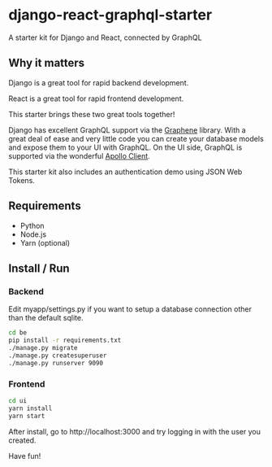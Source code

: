 # django-react-graphql-starter

A starter kit for Django and React, connected by GraphQL

## Why it matters

Django is a great tool for rapid backend development.  

React is a great tool for rapid frontend development.

This starter brings these two great tools together!

Django has excellent GraphQL support via the [Graphene](http://graphene-python.org/) library. With a great deal of ease and very little code you can create your database 
models and expose them to your UI with GraphQL. On the UI side, GraphQL is supported 
via the wonderful [Apollo Client](https://www.apollographql.com/docs/react/).

This starter kit also includes an authentication demo using JSON Web Tokens.

## Requirements

* Python
* Node.js
* Yarn (optional)

## Install / Run

### Backend

Edit myapp/settings.py if you want to setup a database connection other than the default sqlite.

```bash
cd be
pip install -r requirements.txt
./manage.py migrate
./manage.py createsuperuser
./manage.py runserver 9090

```

### Frontend

```bash
cd ui
yarn install
yarn start
```

After install, go to http://localhost:3000 and try logging in with the user you created.


Have fun!
